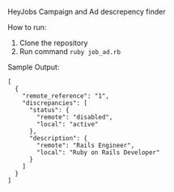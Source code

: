 HeyJobs Campaign and Ad descrepency finder

How to run:
1. Clone the repository
2. Run command `ruby job_ad.rb`

Sample Output:
```
[
  {
    "remote_reference": "1",
    "discrepancies": [
      "status": {
        "remote": "disabled",
        "local": "active"
      },
      "description": {
        "remote": "Rails Engineer",
        "local": "Ruby on Rails Developer"
      }
    ]
  }
]
```

